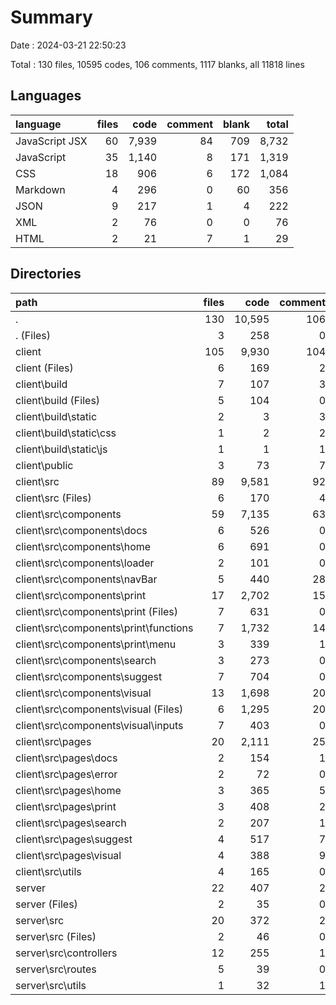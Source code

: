 # Summary

Date : 2024-03-21 22:50:23

Total : 130 files,  10595 codes, 106 comments, 1117 blanks, all 11818 lines

## Languages
| language | files | code | comment | blank | total |
| :--- | ---: | ---: | ---: | ---: | ---: |
| JavaScript JSX | 60 | 7,939 | 84 | 709 | 8,732 |
| JavaScript | 35 | 1,140 | 8 | 171 | 1,319 |
| CSS | 18 | 906 | 6 | 172 | 1,084 |
| Markdown | 4 | 296 | 0 | 60 | 356 |
| JSON | 9 | 217 | 1 | 4 | 222 |
| XML | 2 | 76 | 0 | 0 | 76 |
| HTML | 2 | 21 | 7 | 1 | 29 |

## Directories
| path | files | code | comment | blank | total |
| :--- | ---: | ---: | ---: | ---: | ---: |
| . | 130 | 10,595 | 106 | 1,117 | 11,818 |
| . (Files) | 3 | 258 | 0 | 28 | 286 |
| client | 105 | 9,930 | 104 | 1,001 | 11,035 |
| client (Files) | 6 | 169 | 2 | 37 | 208 |
| client\\build | 7 | 107 | 3 | 1 | 111 |
| client\\build (Files) | 5 | 104 | 0 | 1 | 105 |
| client\\build\\static | 2 | 3 | 3 | 0 | 6 |
| client\\build\\static\\css | 1 | 2 | 2 | 0 | 4 |
| client\\build\\static\\js | 1 | 1 | 1 | 0 | 2 |
| client\\public | 3 | 73 | 7 | 2 | 82 |
| client\\src | 89 | 9,581 | 92 | 961 | 10,634 |
| client\\src (Files) | 6 | 170 | 4 | 32 | 206 |
| client\\src\\components | 59 | 7,135 | 63 | 610 | 7,808 |
| client\\src\\components\\docs | 6 | 526 | 0 | 13 | 539 |
| client\\src\\components\\home | 6 | 691 | 0 | 47 | 738 |
| client\\src\\components\\loader | 2 | 101 | 0 | 8 | 109 |
| client\\src\\components\\navBar | 5 | 440 | 28 | 49 | 517 |
| client\\src\\components\\print | 17 | 2,702 | 15 | 244 | 2,961 |
| client\\src\\components\\print (Files) | 7 | 631 | 0 | 32 | 663 |
| client\\src\\components\\print\\functions | 7 | 1,732 | 14 | 177 | 1,923 |
| client\\src\\components\\print\\menu | 3 | 339 | 1 | 35 | 375 |
| client\\src\\components\\search | 3 | 273 | 0 | 24 | 297 |
| client\\src\\components\\suggest | 7 | 704 | 0 | 55 | 759 |
| client\\src\\components\\visual | 13 | 1,698 | 20 | 170 | 1,888 |
| client\\src\\components\\visual (Files) | 6 | 1,295 | 20 | 108 | 1,423 |
| client\\src\\components\\visual\\inputs | 7 | 403 | 0 | 62 | 465 |
| client\\src\\pages | 20 | 2,111 | 25 | 300 | 2,436 |
| client\\src\\pages\\docs | 2 | 154 | 1 | 12 | 167 |
| client\\src\\pages\\error | 2 | 72 | 0 | 6 | 78 |
| client\\src\\pages\\home | 3 | 365 | 5 | 71 | 441 |
| client\\src\\pages\\print | 3 | 408 | 2 | 56 | 466 |
| client\\src\\pages\\search | 2 | 207 | 1 | 37 | 245 |
| client\\src\\pages\\suggest | 4 | 517 | 7 | 64 | 588 |
| client\\src\\pages\\visual | 4 | 388 | 9 | 54 | 451 |
| client\\src\\utils | 4 | 165 | 0 | 19 | 184 |
| server | 22 | 407 | 2 | 88 | 497 |
| server (Files) | 2 | 35 | 0 | 1 | 36 |
| server\\src | 20 | 372 | 2 | 87 | 461 |
| server\\src (Files) | 2 | 46 | 0 | 10 | 56 |
| server\\src\\controllers | 12 | 255 | 1 | 57 | 313 |
| server\\src\\routes | 5 | 39 | 0 | 16 | 55 |
| server\\src\\utils | 1 | 32 | 1 | 4 | 37 |